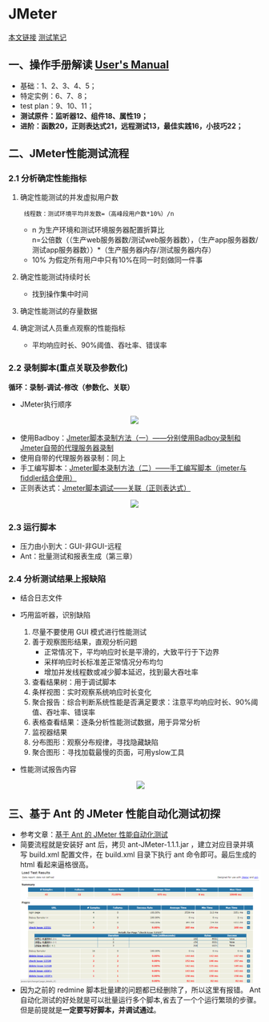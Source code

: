 # JMeter

[本文链接](https://github.com/jlhxxxx/JSTest-study-tag/blob/master/JMeter%E5%AD%A6%E4%B9%A0.md) [测试笔记](https://github.com/jlhxxxx/JSTest-study-tag/blob/master/JMeter%E5%AE%9E%E8%B7%B5%E4%B8%AD%E9%81%87%E5%88%B0%E7%9A%84%E9%97%AE%E9%A2%98%E5%8F%8A%E8%A7%A3%E5%86%B3%E6%96%B9%E6%B3%95.md)

## 一、操作手册解读 [User's Manual](http://jmeter.apache.org/usermanual/index.html)
* 基础：1、2、3、4、5；
* 特定实例：6、7、8；
* test plan：9、10、11；
* **测试原件：监听器12、组件18、属性19；**
* **进阶：函数20，正则表达式21，远程测试13，最佳实践16，小技巧22；**

## 二、JMeter性能测试流程

### 2.1 分析确定性能指标
1. 确定性能测试的并发虚拟用户数

        线程数：测试环境平均并发数=（高峰段用户数*10%）/n
    * n 为生产环境和测试环境服务器配置折算比  
        n=公倍数（（生产web服务器数/测试web服务器数），（生产app服务器数/测试app服务器数））*（生产服务器内存/测试服务器内存）
    * 10% 为假定所有用户中只有10%在同一时刻做同一件事

2. 确定性能测试持续时长
    * 找到操作集中时间
1. 确定性能测试的存量数据
1. 确定测试人员重点观察的性能指标
    * 平均响应时长、90%阈值、吞吐率、错误率

### 2.2 录制脚本(重点关联及参数化)
**循环：录制-调试-修改（参数化、关联）**
* JMeter执行顺序
<p align="center"><img src=2017-10-24-09-12-37.png> </p>

* 使用Badboy：[Jmeter脚本录制方法（一）——分别使用Badboy录制和Jmeter自带的代理服务器录制](http://www.cnblogs.com/hong-fithing/p/7645145.html)
* 使用自带的代理服务器录制：同上
* 手工编写脚本：[Jmeter脚本录制方法（二）——手工编写脚本（jmeter与fiddler结合使用）](http://www.cnblogs.com/hong-fithing/p/7668258.html)
* 正则表达式：[Jmeter脚本调试——关联（正则表达式）](http://www.cnblogs.com/hong-fithing/p/7650762.html#3807619)
  
<p align="center">
<img src=2017-10-23-17-35-51.png> </p>

### 2.3 运行脚本
* 压力由小到大：GUI-非GUI-远程
* Ant：批量测试和报表生成（第三章）

### 2.4 分析测试结果上报缺陷
* 结合日志文件
* 巧用监听器，识别缺陷
    1. 尽量不要使用 GUI 模式进行性能测试
    1. 善于观察图形结果，直观分析问题
        * 正常情况下，平均响应时长是平滑的，大致平行于下边界
        * 采样响应时长标准差正常情况分布均匀
        * 增加并发线程数或减少脚本延迟，找到最大吞吐率
    1. 查看结果树：用于调试脚本
    1. 条样视图：实时观察系统响应时长变化
    1. 聚合报告：综合判断系统性能是否满足要求：注意平均响应时长、90%阈值、吞吐率、错误率
    1. 表格查看结果：逐条分析性能测试数据，用于异常分析
    1. 监视器结果
    1. 分布图形：观察分布规律，寻找隐藏缺陷
    1. 聚合图形：寻找加载最慢的页面，可用yslow工具

* 性能测试报告内容
    <p align="center"><img src=2017-10-24-09-14-32.png></p>

## 三、基于 Ant 的 JMeter 性能自动化测试初探
* 参考文章：[基于 Ant 的 JMeter 性能自动化测试](http://blog.csdn.net/wetest_tencent/article/details/51154419)
* 简要流程就是安装好 ant 后，拷贝 ant-JMeter-1.1.1.jar ，建立对应目录并填写 build.xml 配置文件，在 build.xml 目录下执行 ant 命令即可。最后生成的 html 看起来逼格很高。
![](pic/2017-11-03-11-19-20.png)
* 因为之前的 redmine 脚本批量建的问题都已经删除了，所以这里有报错。 Ant 自动化测试的好处就是可以批量运行多个脚本,省去了一个个运行繁琐的步骤。但是前提就是**一定要写好脚本，并调试通过**。
